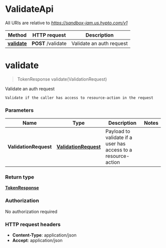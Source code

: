 # ValidateApi

All URIs are relative to *https://sandbox-iam.us.hypto.com/v1*

Method | HTTP request | Description
------------- | ------------- | -------------
[**validate**](ValidateApi.md#validate) | **POST** /validate | Validate an auth request


<a name="validate"></a>
# **validate**
> TokenResponse validate(ValidationRequest)

Validate an auth request

    Validate if the caller has access to resource-action in the request

### Parameters

Name | Type | Description  | Notes
------------- | ------------- | ------------- | -------------
 **ValidationRequest** | [**ValidationRequest**](../Models/ValidationRequest.md)| Payload to validate if a user has access to a resource-action |

### Return type

[**TokenResponse**](../Models/TokenResponse.md)

### Authorization

No authorization required

### HTTP request headers

- **Content-Type**: application/json
- **Accept**: application/json

